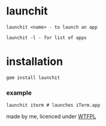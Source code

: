 # launchit

  `launchit <name> - to launch an app`
  
  `launchit -l - for list of apps`
  
# installation

  `gem install launchit`

### example

  `launchit iterm # launches iTerm.app`


made by me,
licenced under [WTFPL](http://sam.zoy.org/wtfpl/)
